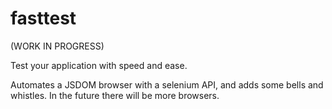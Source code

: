 # fasttest

(WORK IN PROGRESS)

Test your application with speed and ease.

Automates a JSDOM browser with a selenium API, and adds some bells and whistles. In the future there will be more browsers.
